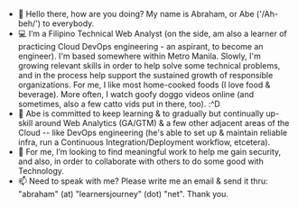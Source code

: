- 👋  Hello there, how are you doing? My name is Abraham, or Abe ('/Ah-beh/') to everybody.
- 💻  I’m a Filipino Technical Web Analyst (on the side, am also a learner of practicing Cloud DevOps engineering - an aspirant, to become an engineer). I'm based somewhere within Metro Manila. Slowly, I'm growing relevant skills in order to help solve some technical problems, and in the process help support the sustained growth of responsible organizations. For me, I like most home-cooked foods (I love food & beverage). More often, I watch goofy doggo videos online (and sometimes, also a few catto vids put in there, too). :^D
- 🌱  Abe is committed to keep learning & to gradually but continually up-skill around Web Analytics (GA/GTM) & a few other adjacent areas of the Cloud -- like DevOps engineering (he's able to set up & maintain reliable infra, run a Continuous Integration/Deployment workflow, etcetera).
- 💞️  For me, I’m looking to find meaningful work to help me gain security, and also, in order to collaborate with others to do some good with Technology.
- 📫  Need to speak with me? Please write me an email & send it thru: "abraham" (at) "learnersjourney" (dot) "net". Thank you.

<!---
abormate/abormate is a ✨ special ✨ repository because its `README.md` (this file) appears on your GitHub profile.
You can click the Preview link to take a look at your changes.
--->
